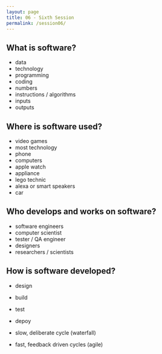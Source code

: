 ```yaml
---
layout: page
title: 06 - Sixth Session
permalink: /session06/
---
```


## What is software?

- data
- technology
- programming
- coding
- numbers
- instructions / algorithms
- inputs
- outputs

## Where is software used?

- video games
- most technology
- phone
- computers
- apple watch
- appliance
- lego technic
- alexa or smart speakers
- car

## Who develops and works on software?

- software engineers
- computer scientist
- tester / QA engineer
- designers
- researchers / scientists

## How is software developed?

- design
- build
- test
- depoy

- slow, deliberate cycle (waterfall)
- fast, feedback driven cycles (agile)